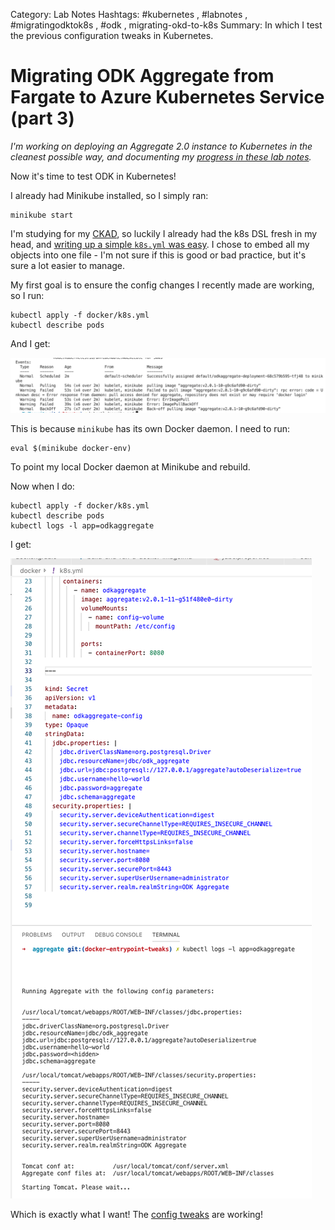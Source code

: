 Category: Lab Notes
Hashtags: #kubernetes , #labnotes , #migratingodktok8s ,  #odk , migrating-okd-to-k8s
Summary: In which I test the previous configuration tweaks in Kubernetes.

# Migrating ODK Aggregate from Fargate to Azure Kubernetes Service (part 3)

*I'm working on deploying an Aggregate 2.0 instance to Kubernetes in the cleanest possible way, and documenting my [progress in these lab notes](/tagged/migrating-odk-to-k8s).*

Now it's time to test ODK in Kubernetes! 

I already had Minikube installed, so I simply ran:

```
minikube start
```

I'm studying for my [CKAD](https://www.cncf.io/certification/ckad/), so luckily I already had the k8s DSL fresh in my head, and [writing up a simple `k8s.yml` was easy](https://github.com/brettneese/aggregate/commit/bd040e50beed57f0ea423a9d7248c0a590e5735b). I chose to embed all my objects into one file - I'm not sure if this is good or bad practice, but it's sure a lot easier to manage.

My first goal is to ensure the config changes I recently made are working, so I run:
	
```
kubectl apply -f docker/k8s.yml
kubectl describe pods
```

And I get:

![Failure 1](_images/3.png)

This is because `minikube` has its own Docker daemon. I need to  run:

```
eval $(minikube docker-env)
```

To point my local Docker daemon at Minikube and rebuild. 

Now when I do:

```
kubectl apply -f docker/k8s.yml
kubectl describe pods
kubectl logs -l app=odkaggregate
```

I get: 

![Woo!](./_2.png)

Which is exactly what I want! The [config tweaks](https://brettneese.xyz/lab-notes-migrating-odk-aggregate-from-fargate-to-azure-kubernetes-services-part-2) are working! 

